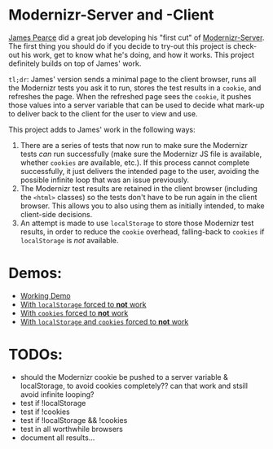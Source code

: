 # Modernizr-Server and -Client

[James Pearce](https://github.com/jamesgpearce) did a great job developing his "first
cut" of [Modernizr-Server](https://github.com/jamesgpearce/modernizr-server).  The first
thing you should do if you decide to try-out this project is check-out his work, get to know
what he's doing, and how it works.  This project definitely builds on top of James' work.

`tl;dr`: James' version sends a minimal page to the client browser, runs all the Modernizr
tests you ask it to run, stores the test results in a `cookie`, and refreshes the page.  When
the refreshed page sees the `cookie`, it pushes those values into a server variable that can
be used to decide what mark-up to deliver back to the client for the user to view and use.

This project adds to James' work in the following ways:

1. There are a series of tests that now run to make sure the Modernizr tests _can_
run successfully (make sure the Modernizr JS file is available, whether `cookies` are
available, etc.).  If this process cannot complete successfully, it just delivers the intended
page to the user, avoiding the possible infinite loop that was an issue previously.
1. The Modernizr test results are retained in the client browser (including the
`<html>` classes) so the tests don't have to be run again in the client browser.  This
allows you to also using them as initially intended, to make client-side decisions.
1. An attempt is made to use `localStorage` to store those Modernizr test results, in order
to reduce the `cookie` overhead, falling-back to `cookies` if `localStorage` is _not_ available.

# Demos:

* [Working Demo](http://aarontgrogg.com/testing/modernizr-server/index.php)
* [With `localStorage` forced to __not__ work](http://aarontgrogg.com/testing/modernizr-server/no-localstorage.php)
* [With `cookies` forced to __not__ work](http://aarontgrogg.com/testing/modernizr-server/no-cookies.php)
* [With `localStorage` and `cookies` forced to __not__ work](http://aarontgrogg.com/testing/modernizr-server/no-nuthin.php)


# TODOs:

- should the Modernizr cookie be pushed to a server variable & localStorage,
  to avoid cookies completely??  can that work and stsill avoid infinite looping?
- test if !localStorage
- test if !cookies
- test if !localStorage && !cookies
- test in all worthwhile browsers
- document all results...
